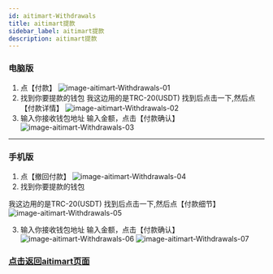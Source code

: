 ```yaml
---
id: aitimart-Withdrawals
title: aitimart提款
sidebar_label: aitimart提款
description: aitimart提款
---
```

### 电脑版
1. 点【付款】
![image-aitimart-Withdrawals-01](aitimart提款.assets/image-aitimart-Withdrawals-01.jpg)
2. 找到你要提款的钱包
我这边用的是TRC-20(USDT)
找到后点击一下,然后点【付款详情】
![image-aitimart-Withdrawals-02](aitimart提款.assets/image-aitimart-Withdrawals-02.jpg)
3. 输入你接收钱包地址
输入金额，点击【付款确认】
![image-aitimart-Withdrawals-03](aitimart提款.assets/image-aitimart-Withdrawals-03.jpg)

--------------

### 手机版
1. 点【撤回付款】
![image-aitimart-Withdrawals-04](aitimart提款.assets/image-aitimart-Withdrawals-04.jpg)
2. 找到你要提款的钱包

我这边用的是TRC-20(USDT)
找到后点击一下,然后点【付款细节】
![image-aitimart-Withdrawals-05](aitimart提款.assets/image-aitimart-Withdrawals-05.jpg)

3. 输入你接收钱包地址
输入金额，点击【付款确认】
![image-aitimart-Withdrawals-06](aitimart提款.assets/image-aitimart-Withdrawals-06.jpg)
![image-aitimart-Withdrawals-07](aitimart提款.assets/image-aitimart-Withdrawals-07.jpg)


### [点击返回aitimart页面](aitimart.md)
